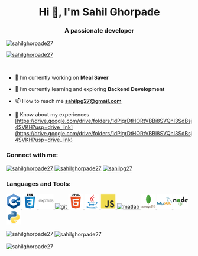<h1 align="center">Hi 👋, I'm Sahil Ghorpade</h1>
<h3 align="center">A passionate developer</h3>

<p align="left"> <img src="https://komarev.com/ghpvc/?username=sahilghorpade27&label=Profile%20views&color=0e75b6&style=flat" alt="sahilghorpade27" /> </p>

<p align="left"> <a href="https://github.com/ryo-ma/github-profile-trophy"><img src="https://github-profile-trophy.vercel.app/?username=sahilghorpade27" alt="sahilghorpade27" /></a> </p>

<p align="left"> <a href="https://twitter.com/" target="blank"><img src="https://img.shields.io/twitter/follow/?logo=twitter&style=for-the-badge" alt="" /></a> </p>

- 🔭 I’m currently working on **Meal Saver**

- 🌱 I’m currently learning and exploring **Backend Development**

- 📫 How to reach me **sahilpg27@gmail.com**

- 📄 Know about my experiences [https://drive.google.com/drive/folders/1dPigrDtHORtVBBi8SVQhI3SdBsj4SVKH?usp=drive_link](https://drive.google.com/drive/folders/1dPigrDtHORtVBBi8SVQhI3SdBsj4SVKH?usp=drive_link)

<h3 align="left">Connect with me:</h3>
<p align="left">
<a href="https://linkedin.com/in/sahilghorpade27" target="blank"><img align="center" src="https://raw.githubusercontent.com/rahuldkjain/github-profile-readme-generator/master/src/images/icons/Social/linked-in-alt.svg" alt="sahilghorpade27" height="30" width="40" /></a>
<a href="https://instagram.com/sahilghorpade27" target="blank"><img align="center" src="https://raw.githubusercontent.com/rahuldkjain/github-profile-readme-generator/master/src/images/icons/Social/instagram.svg" alt="sahilghorpade27" height="30" width="40" /></a>
<a href="https://www.hackerrank.com/sahilpg27" target="blank"><img align="center" src="https://raw.githubusercontent.com/rahuldkjain/github-profile-readme-generator/master/src/images/icons/Social/hackerrank.svg" alt="sahilpg27" height="30" width="40" /></a>
</p>

<h3 align="left">Languages and Tools:</h3>
<p align="left"> <a href="https://www.w3schools.com/cpp/" target="_blank" rel="noreferrer"> <img src="https://raw.githubusercontent.com/devicons/devicon/master/icons/cplusplus/cplusplus-original.svg" alt="cplusplus" width="40" height="40"/> </a> <a href="https://www.w3schools.com/css/" target="_blank" rel="noreferrer"> <img src="https://raw.githubusercontent.com/devicons/devicon/master/icons/css3/css3-original-wordmark.svg" alt="css3" width="40" height="40"/> </a> <a href="https://expressjs.com" target="_blank" rel="noreferrer"> <img src="https://raw.githubusercontent.com/devicons/devicon/master/icons/express/express-original-wordmark.svg" alt="express" width="40" height="40"/> </a> <a href="https://git-scm.com/" target="_blank" rel="noreferrer"> <img src="https://www.vectorlogo.zone/logos/git-scm/git-scm-icon.svg" alt="git" width="40" height="40"/> </a> <a href="https://www.w3.org/html/" target="_blank" rel="noreferrer"> <img src="https://raw.githubusercontent.com/devicons/devicon/master/icons/html5/html5-original-wordmark.svg" alt="html5" width="40" height="40"/> </a> <a href="https://www.java.com" target="_blank" rel="noreferrer"> <img src="https://raw.githubusercontent.com/devicons/devicon/master/icons/java/java-original.svg" alt="java" width="40" height="40"/> </a> <a href="https://developer.mozilla.org/en-US/docs/Web/JavaScript" target="_blank" rel="noreferrer"> <img src="https://raw.githubusercontent.com/devicons/devicon/master/icons/javascript/javascript-original.svg" alt="javascript" width="40" height="40"/> </a> <a href="https://www.mathworks.com/" target="_blank" rel="noreferrer"> <img src="https://upload.wikimedia.org/wikipedia/commons/2/21/Matlab_Logo.png" alt="matlab" width="40" height="40"/> </a> <a href="https://www.mongodb.com/" target="_blank" rel="noreferrer"> <img src="https://raw.githubusercontent.com/devicons/devicon/master/icons/mongodb/mongodb-original-wordmark.svg" alt="mongodb" width="40" height="40"/> </a> <a href="https://www.mysql.com/" target="_blank" rel="noreferrer"> <img src="https://raw.githubusercontent.com/devicons/devicon/master/icons/mysql/mysql-original-wordmark.svg" alt="mysql" width="40" height="40"/> </a> <a href="https://nodejs.org" target="_blank" rel="noreferrer"> <img src="https://raw.githubusercontent.com/devicons/devicon/master/icons/nodejs/nodejs-original-wordmark.svg" alt="nodejs" width="40" height="40"/> </a> <a href="https://www.python.org" target="_blank" rel="noreferrer"> <img src="https://raw.githubusercontent.com/devicons/devicon/master/icons/python/python-original.svg" alt="python" width="40" height="40"/> </a> </p>

<p><img align="left" src="https://github-readme-stats.vercel.app/api/top-langs?username=sahilghorpade27&show_icons=true&locale=en&layout=compact" alt="sahilghorpade27" /></p>

<p>&nbsp;<img align="center" src="https://github-readme-stats.vercel.app/api?username=sahilghorpade27&show_icons=true&locale=en" alt="sahilghorpade27" /></p>

<p><img align="center" src="https://github-readme-streak-stats.herokuapp.com/?user=sahilghorpade27&" alt="sahilghorpade27" /></p>
